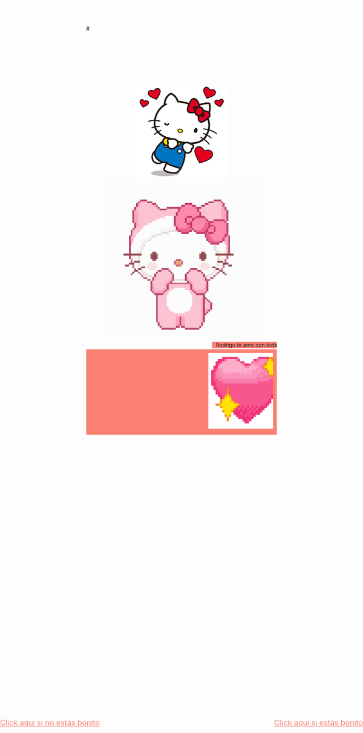 # joji
#<html>
<html>
<head>
  <title>Rodrigo, eres lo mejor que me ha pasado</title>
  <style>
    @import url('https://fonts.googleapis.com/css2?family=Quicksand&display=swap');
    
    body {
      background-color: pink;
    }
    
    h1 {
      text-align: center;
      font-family: 'Quicksand', sans-serif;
      font-size: 32px;
      color: white;
    }
    
    .image-container {
      text-align: center;
    }
    
    .marquee {
      background-color: salmon;
      padding: 10px;
      overflow: auto;
      white-space: nowrap;
    }
    
    .marquee img {
      margin-right: 10px;
      display: inline-block;
      height: 200px;
    }
    
    .marquee h2 {
      font-family: 'Quicksand', sans-serif;
      font-size: 24px;
      font-weight: bold;
      color: white;
    }
    
    .button-container {
      text-align: center;
      margin: 20px 0;
    }
    
    .button-container button {
      font-family: 'Quicksand', sans-serif;
      font-size: 16px;
      font-weight: bold;
      padding: 10px 20px;
      margin: 0 10px;
    }
    
    .page-container {
      text-align: center;
      padding: 40px;
      margin: 0 auto;
      width: 500px;
    }
    
    .page-container h1 {
      font-family: 'Quicksand', sans-serif;
      font-size: 24px;
      font-weight: bold;
      color: white;
    }
    
    .page-container img {
      margin: 20px 0;
      max-width: 100%;
    }
    
    .page-container.white {
      background-color: #ffffcc;
    }
    
    .page-container.white .frame {
      border: 2px solid white;
      padding: 20px;
    }
    
    .page-container.red {
      background-color: #ffdddd;
    }
    
    .page-container.red .frame {
      border: 2px solid #ffdddd;
      padding: 20px;
    }
    
    .frame {
      display: inline-block;
    }
  </style>
</head>
<body>
  <h1>Rodrigo eres lo mejor que me ha pasado</h1>
  
  <div class="image-container">
    <a href="imagen1.jpg" target="_blank"><img src="jelokiti.png" alt="Imagen 1"></a>
    <a href="animacion.gif" target="_blank"><img src="kitigif.gif" alt="Animación"></a>
  </div>

</head>
<a href="bonito.html" style="position: fixed; top: 50%; right: 0; transform: translateY(-50%); color: salmon; font-size: 20px;">Click aquí si estás bonito</a>
<a href="bello.html" style="position: fixed; top: 50%; left: 0; transform: translateY(-50%); color: salmon; font-size: 20px;">Click aquí si no estás bonito</a>
  <style>
    @import url('https://fonts.googleapis.com/css2?family=Sweet+Creamy&display=swap');

    .marquee {
      background: linear-gradient(to right, transparent, transparent);
      -webkit-background-clip: text;
      -webkit-text-fill-color: transparent;
      font-family: 'Sweet Creamy', cursive;
      font-style: italic;
      font-size: 24px;
    }
  </style>
</head>
<body>
  <marquee behavior="scroll" direction="left" scrollamount="8">
    <span class="marquee">Rodrigo te amo con toda mi alma. Eres el amor de mi vida.</span>
  </marquee>
</body>
  <div class="marquee">
    <marquee behavior="scroll" direction="left" scrollamount="8">
      <img src="coraso.png" alt="coraso">
      <img src="coraso.png" alt="coraso">
      <img src="coraso.png" alt="coraso">
      <img src="coraso.png" alt="coraso">
      <img src="coraso.png" alt="coraso">
      <img src="coraso.png" alt="coraso">
      <img src="coraso.png" alt="coraso">
      <img src="coraso.png" alt="coraso">
    <head>
  <style>
    @import url('https://fonts.googleapis.com/css2?family=Sweet+Creamy&display=swap');

    .marquee {
      background: linear-gradient(to right, transparent, transparent);
      -webkit-background-clip: text;
      -webkit-text-fill-color: transparent;
      font-family: 'Sweet Creamy', cursive;
      font-style: italic;
      font-size: 24px;
    }
  </style>
</head>
<body>
  <marquee behavior="scroll" direction="left" scrollamount="8">
    <span class="marquee">Rodrigo te amo con toda mi alma. Eres el amor de mi vida.</span>
  </marquee>
</body>
</html>
